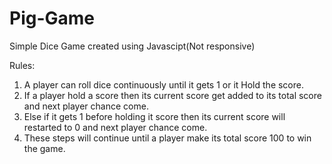 # Pig-Game
Simple Dice Game created using Javascipt(Not responsive)

Rules:
1. A player can roll dice continuously until it gets 1 or it Hold the score.
2. If a player hold a score then its current score get added to its total score and next player chance come.
3. Else if it gets 1 before holding it score then its current score will restarted to 0 and next player chance come.
4. These steps will continue until a player make its total score 100 to win the game. 
